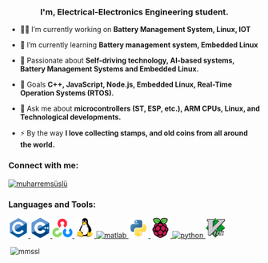 <h3 align="center">I'm, Electrical-Electronics Engineering student.</h3>



- 👨‍💻 I’m currently working on **Battery Management System, Linux, IOT**

- 🌱 I’m currently learning **Battery management system, Embedded Linux**

- 🔭 Passionate about **Self-driving technology, AI-based systems, Battery Management Systems and Embedded Linux.**

- 🤝 Goals **C++, JavaScript, Node.js, Embedded Linux, Real-Time Operation Systems (RTOS).**

- 💬 Ask me about **microcontrollers (ST, ESP, etc.), ARM CPUs, Linux, and Technological developments.**

- ⚡ By the way **I love collecting stamps, and old coins from all around the world.**

<h3 align="left">Connect with me:</h3>
<p align="left">
<a href="https://linkedin.com/in/muharremsüslü" target="blank"><img align="center" src="https://raw.githubusercontent.com/rahuldkjain/github-profile-readme-generator/master/src/images/icons/Social/linked-in-alt.svg" alt="muharremsüslü" height="30" width="40" /></a>
</p>

<h3 align="left">Languages and Tools:</h3>
<p align="left"> <a href="https://www.cprogramming.com/" target="_blank" rel="noreferrer"> <img src="https://raw.githubusercontent.com/devicons/devicon/master/icons/c/c-original.svg" alt="c" width="40" height="40"/> </a> <a href="https://cplusplus.com/" target="_blank" rel="noreferrer"> <img src="https://github.com/devicons/devicon/blob/55609aa5bd817ff167afce0d965585c92040787a/icons/cplusplus/cplusplus-original.svg" alt="c++" width="40" height="40"/> </a> <a href="https://opencv.org/" target="_blank" rel="noreferrer"> <img src="https://github.com/devicons/devicon/blob/55609aa5bd817ff167afce0d965585c92040787a/icons/opencv/opencv-original.svg" alt="opencv" width="40" height="40"/> </a> <a href="https://www.linux.org/" target="_blank" rel="noreferrer"> <img src="https://raw.githubusercontent.com/devicons/devicon/master/icons/linux/linux-original.svg" alt="linux" width="40" height="40"/> </a> <a href="https://www.mathworks.com/" target="_blank" rel="noreferrer"> <img src="https://upload.wikimedia.org/wikipedia/commons/2/21/Matlab_Logo.png" alt="matlab" width="40" height="40"/> </a> <a href="https://www.python.org" target="_blank" rel="noreferrer"> <img src="https://raw.githubusercontent.com/devicons/devicon/master/icons/python/python-original.svg" alt="python" width="40" height="40"/> </a>  <a href="https://www.raspberrypi.org/" target="_blank" rel="noreferrer"> <img src="https://github.com/devicons/devicon/blob/55609aa5bd817ff167afce0d965585c92040787a/icons/raspberrypi/raspberrypi-original.svg" alt="Raspi" width="40" height="40"/> </a> <a href="https://micropython.org/" target="_blank" rel="noreferrer"> <img src="https://upload.wikimedia.org/wikipedia/commons/a/a5/MicroPython_new_logo.jpg" alt="python" width="40" height="40"/> </a>  <a href="https://github.com/vim/vim" target="_blank" rel="noreferrer"> <img src="https://github.com/devicons/devicon/blob/55609aa5bd817ff167afce0d965585c92040787a/icons/vim/vim-original.svg" alt="vim" width="40" height="40"/> </a> </p>

<p>&nbsp;<img align="center" src="https://github-readme-stats.vercel.app/api?username=mmssl&show_icons=true&theme=dark&title_color=99c1f1&text_color=f6f5f4&bg_color=5e5c64&hide_border=true&locale=en" alt="mmssl" /></p>



